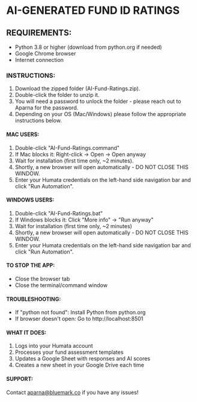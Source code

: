 # AI-GENERATED FUND ID RATINGS

## REQUIREMENTS:
- Python 3.8 or higher (download from python.org if needed)
- Google Chrome browser
- Internet connection

### INSTRUCTIONS:

1. Download the zipped folder (AI-Fund-Ratings.zip).
2. Double-click the folder to unzip it.
3. You will need a password to unlock the folder - please reach out to Aparna for the password.
4. Depending on your OS (Mac/Windows) please follow the appropriate instructions below.

#### MAC USERS:
1. Double-click "AI-Fund-Ratings.command"
2. If Mac blocks it: Right-click → Open → Open anyway
3. Wait for installation (first time only, ~2 minutes).
4. Shortly, a new browser will open automatically - DO NOT CLOSE THIS WINDOW.
5. Enter your Humata credentials on the left-hand side navigation bar and click "Run Automation".

#### WINDOWS USERS:
1. Double-click "AI-Fund-Ratings.bat"  
2. If Windows blocks it: Click "More info" → "Run anyway"
3. Wait for installation (first time only, ~2 minutes)
4.  Shortly, a new browser will open automatically - DO NOT CLOSE THIS WINDOW.
5. Enter your Humata credentials on the left-hand side navigation bar and click "Run Automation".

#### TO STOP THE APP:
- Close the browser tab
- Close the terminal/command window

#### TROUBLESHOOTING:
- If "python not found": Install Python from python.org
- If browser doesn't open: Go to http://localhost:8501

#### WHAT IT DOES:
1. Logs into your Humata account
2. Processes your fund assessment templates
3. Updates a Google Sheet with responses and AI scores
4. Creates a new sheet in your Google Drive each time

#### SUPPORT:
Contact aparna@bluemark.co if you have any issues!

